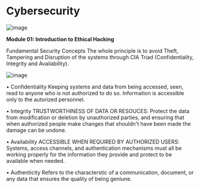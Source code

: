 # Cybersecurity
![image](https://user-images.githubusercontent.com/77906460/136640785-77b088b7-271c-414a-9693-18c1fe13b309.png)

**Module 01: Introduction to Ethical Hacking**

Fundamental Security Concepts
The whole principle is to avoid Theft, Tampering and Disruption of the systems through CIA Triad (Confidentiality, Integrity and Availability).

![image](https://user-images.githubusercontent.com/77906460/136640939-4eeea7da-6910-4f6e-9491-91101275e748.png)


•	Confidentiality Keeping systems and data from being accessed, seen, read to anyone who is not authorized to do so. Information is accessible only to the autorized personnel.

•	Integrity TRUSTWORTHINESS OF DATA OR RESOUCES: Protect the data from modification or deletion by unauthorized parties, and ensuring that when authorized people make changes that shouldn't have been made the damage can be undone.

•	Availability ACCESSIBLE WHEN REQUIRED BY AUTHORIZED USERS: Systems, access channels, and authentication mechanisms must all be working properly for the information they provide and protect to be available when needed.

•	Authenticity Refers to the characterstic of a communication, document, or any data that ensures the quality of being geniune.
